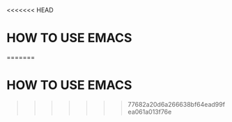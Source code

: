 <<<<<<< HEAD
# HOW TO USE EMACS
=======
# HOW TO USE EMACS
>>>>>>> 77682a20d6a266638bf64ead99fea061a013f76e
